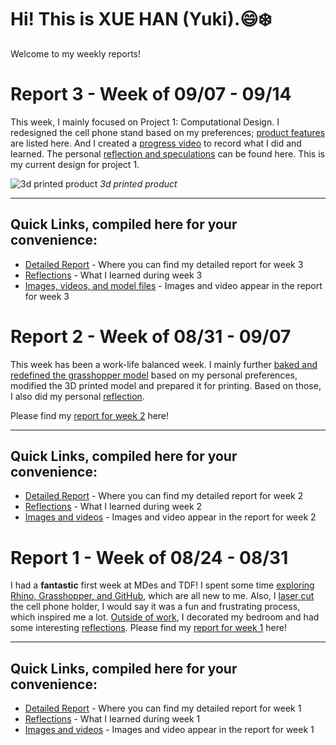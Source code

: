 # Hi! This is XUE HAN (Yuki).😄❄️
Welcome to my weekly reports! 

# Report 3 - Week of 09/07 - 09/14

This week, I mainly focused on Project 1: Computational Design. I redesigned the cell phone stand based on my preferences; [product features](https://github.com/Berkeley-MDes/tdf-fa23-Yukihan528/blob/main/weekly%20report/Report%203%20-%20Week%20of%2009%2007%20-%20%2009%2014.md#product-features) are listed here. And I created a [progress video](https://youtu.be/6hY8ILsYISs) to record what I did and learned. The personal [reflection and speculations](https://github.com/Berkeley-MDes/tdf-fa23-Yukihan528/blob/main/weekly%20report/Report%203%20-%20Week%20of%2009%2007%20-%20%2009%2014.md#reflections) can be found here.
This is my current design for project 1.

![3d printed product](https://github.com/Berkeley-MDes/tdf-fa23-Yukihan528/assets/143134371/6c39eb27-6443-4c02-8022-70ec989c91d7)
_3d printed product_



--- 
## Quick Links, compiled here for your convenience: ##

- [Detailed Report](https://github.com/Berkeley-MDes/tdf-fa23-Yukihan528/blob/main/weekly%20report/Report%203%20-%20Week%20of%2009%2007%20-%20%2009%2014.md#report-3---week-of-0907---0914) - Where you can find my detailed report for week 3
- [Reflections](https://github.com/Berkeley-MDes/tdf-fa23-Yukihan528/blob/main/weekly%20report/Report%203%20-%20Week%20of%2009%2007%20-%20%2009%2014.md#reflections) - What I learned during week 3
- [Images, videos, and model files](https://github.com/Berkeley-MDes/tdf-fa23-Yukihan528/tree/main/weekly%20report/Report%203%20-%20Week%20of%2009%2007%20-%2009%2014) - Images and video appear in the report for week 3
  


# Report 2 - Week of 08/31 - 09/07

This week has been a work-life balanced week. I mainly further [baked and redefined the grasshopper model](https://github.com/Berkeley-MDes/tdf-fa23-Yukihan528/blob/main/weekly%20report/Report%202%20-%20Week%20of%2008%2031%20-%2009%2007.md#bake-and-redefine-the-model-for-3d-printing) based on my personal preferences, modified the 3D printed model and prepared it for printing. Based on those, I also did my personal [reflection](https://github.com/Berkeley-MDes/tdf-fa23-Yukihan528/blob/main/weekly%20report/Report%202%20-%20Week%20of%2008%2031%20-%2009%2007.md#reflections).

Please find my [report for week 2](https://github.com/Berkeley-MDes/tdf-fa23-Yukihan528/blob/main/weekly%20report/Report%202%20-%20Week%20of%2008%2031%20-%2009%2007.md) here!

--- 
## Quick Links, compiled here for your convenience: ##

- [Detailed Report](https://github.com/Berkeley-MDes/tdf-fa23-Yukihan528/blob/main/weekly%20report/Report%202%20-%20Week%20of%2008%2031%20-%2009%2007.md) - Where you can find my detailed report for week 2
- [Reflections](https://github.com/Berkeley-MDes/tdf-fa23-Yukihan528/blob/main/weekly%20report/Report%202%20-%20Week%20of%2008%2031%20-%2009%2007.md#reflections) - What I learned during week 2
- [Images and videos](https://github.com/Berkeley-MDes/tdf-fa23-Yukihan528/tree/main/weekly%20report/Report%202%20-%20Week%20of%2008%2031%20-%2009%2007) - Images and video appear in the report for week 2
  



# Report 1 - Week of 08/24 - 08/31

I had a **fantastic** first week at MDes and TDF! I spent some time [exploring Rhino, Grasshopper, and GitHub](https://github.com/Berkeley-MDes/tdf-fa23-Yukihan528/blob/main/weekly%20report/Report%201%20-%20Week%20of%2008%2024%20-%2008%2031%20d43654518cc241ea938e8c26bf6f73fe.md#explore-the-design-tools), which are all new to me. Also, I [laser cut](https://github.com/Berkeley-MDes/tdf-fa23-Yukihan528/blob/main/weekly%20report/Report%201%20-%20Week%20of%2008%2024%20-%2008%2031%20d43654518cc241ea938e8c26bf6f73fe.md#laser-cutting) the cell phone holder, I would say it was a fun and frustrating process, which inspired me a lot. [Outside of work](https://github.com/Berkeley-MDes/tdf-fa23-Yukihan528/blob/main/weekly%20report/Report%201%20-%20Week%20of%2008%2024%20-%2008%2031%20d43654518cc241ea938e8c26bf6f73fe.md#outside-of-tdf-what-i-did-this-week), I decorated my bedroom and had some interesting [reflections](https://github.com/Berkeley-MDes/tdf-fa23-Yukihan528/blob/main/weekly%20report/Report%201%20-%20Week%20of%2008%2024%20-%2008%2031%20d43654518cc241ea938e8c26bf6f73fe.md#reflections). Please find my [report for week 1](https://github.com/Berkeley-MDes/tdf-fa23-Yukihan528/blob/main/weekly%20report/Report%201%20-%20Week%20of%2008%2024%20-%2008%2031%20d43654518cc241ea938e8c26bf6f73fe.md) here!

--- 
## Quick Links, compiled here for your convenience: ##

- [Detailed Report](https://github.com/Berkeley-MDes/tdf-fa23-Yukihan528/blob/main/weekly%20report/Report%201%20-%20Week%20of%2008%2024%20-%2008%2031%20d43654518cc241ea938e8c26bf6f73fe.md) - Where you can find my detailed report for week 1
- [Reflections](https://github.com/Berkeley-MDes/tdf-fa23-Yukihan528/blob/main/weekly%20report/Report%201%20-%20Week%20of%2008%2024%20-%2008%2031%20d43654518cc241ea938e8c26bf6f73fe.md#reflections) - What I learned during week 1
- [Images and videos](https://github.com/Berkeley-MDes/tdf-fa23-Yukihan528/tree/main/weekly%20report/Report%201%20-%20Week%20of%2008%2024%20-%2008%2031%20d43654518cc241ea938e8c26bf6f73fe) - Images and video appear in the report for week 1
